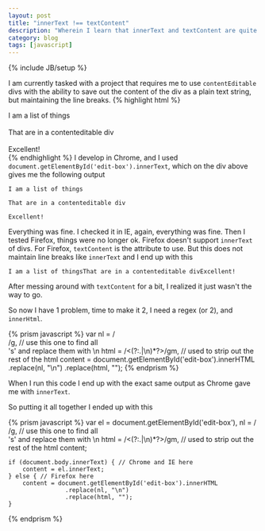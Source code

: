 ```yaml
---
layout: post
title: "innerText !== textContent"
description: "Wherein I learn that innerText and textContent are quite different"
category: blog
tags: [javascript]
---
```

{% include JB/setup %}

I am currently tasked with a project that requires me to use <code>contentEditable</code> divs with the ability to save out the content of the div as a plain text string, but maintaining the line breaks.
{% highlight html %}
	<div id="edit-box">
		I am a list of things
		<br>
		<br>
		That are in a contenteditable div
		<br>
		<br>
		Excellent!
	</div>
{% endhighlight %}
I develop in Chrome, and I used <code>document.getElementById('edit-box').innerText</code>, which on the div above gives me the following output

	I am a list of things

	That are in a contenteditable div

	Excellent!

Everything was fine.  I checked it in IE, again, everything was fine.  Then I tested Firefox, things were no longer ok.  Firefox doesn't support <code>innerText</code> of divs.  For Firefox, <code>textContent</code> is the attribute to use.  But this does not maintain line breaks like <code>innerText</code> and I end up with this

	I am a list of thingsThat are in a contenteditable divExcellent!

After messing around with <code>textContent</code> for a bit, I realized it just wasn't the way to go.

So now I have 1 problem, time to make it 2, I need a regex (or 2), and <code>innerHtml</code>.

{% prism javascript %}
	var nl = /<br>/g, // use this one to find all <br>'s' and replace them with \n
		html = /<(?:.|\n)*?>/gm, // used to strip out the rest of the html
		content = document.getElementById('edit-box').innerHTML
					.replace(nl, "\n")
					.replace(html, "");
{% endprism %}

When I run this code I end up with the exact same output as Chrome gave me with <code>innerText</code>.

So putting it all together I ended up with this

{% prism javascript %}
	var el = document.getElementById('edit-box'),
		nl = /<br>/g, // use this one to find all <br>'s' and replace them with \n
		html = /<(?:.|\n)*?>/gm, // used to strip out the rest of the html
		content;

	if (document.body.innerText) { // Chrome and IE here
		content = el.innerText;
	} else { // Firefox here
		content = document.getElementById('edit-box').innerHTML
					.replace(nl, "\n")
					.replace(html, "");
	}
{% endprism %}

